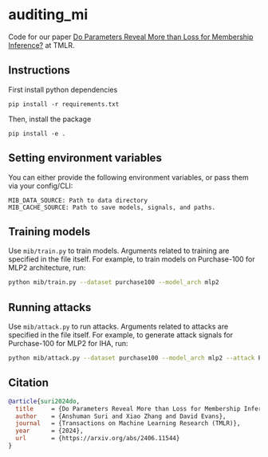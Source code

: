 # auditing_mi

Code for our paper [Do Parameters Reveal More than Loss for Membership Inference?](https://arxiv.org/pdf/2406.11544) at TMLR.

## Instructions

First install python dependencies
```
pip install -r requirements.txt
```

Then, install the package

```
pip install -e .
```

## Setting environment variables

You can either provide the following environment variables, or pass them via your config/CLI:

```
MIB_DATA_SOURCE: Path to data directory
MIB_CACHE_SOURCE: Path to save models, signals, and paths.
```

## Training models

Use `mib/train.py` to train models. Arguments related to training are specified in the file itself.
For example, to train models on Purchase-100 for MLP2 architecture, run:

```bash
python mib/train.py --dataset purchase100 --model_arch mlp2
```

## Running attacks

Use `mib/attack.py` to run attacks. Arguments related to attacks are specified in the file itself.
For example, to generate attack signals for Purchase-100 for MLP2 for IHA, run:

```bash
python mib/attack.py --dataset purchase100 --model_arch mlp2 --attack ProperTheoryRef --num_points -1
```

## Citation

```bibtex
@article{suri2024do,
  title     = {Do Parameters Reveal More than Loss for Membership Inference?},
  author    = {Anshuman Suri and Xiao Zhang and David Evans},
  journal   = {Transactions on Machine Learning Research (TMLR)},
  year      = {2024},
  url       = {https://arxiv.org/abs/2406.11544}
}
```
